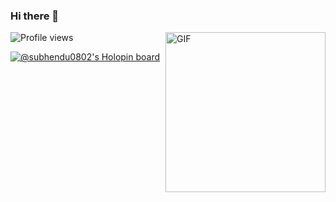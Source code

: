 ### Hi there 👋
<img align="right" alt="GIF" height="256px" src="https://www.google.com/url?sa=i&url=https%3A%2F%2Fwww.tumpik.com%2Ftag%2FI%2520want%2520to%2520eat%2520your%2520pancreas%25C2%25A0%2520gif&psig=AOvVaw07ytVoA0E2HbrbFUFsYA_X&ust=1671364202546000&source=images&cd=vfe&ved=0CBAQjRxqFwoTCPCG6v7KgPwCFQAAAAAdAAAAABAJ"/>![Profile views](https://gpvc.arturio.dev/Hiroto77)

<!--
**Subhendu0802/Subhendu0802** is a ✨ _special_ ✨ repository because its `README.md` (this file) appears on your GitHub profile.

Here are some ideas to get you started:

- 🔭 I’m currently working on ...
- 🌱 I’m currently learning ...
- 👯 I’m looking to collaborate on ...
- 🤔 I’m looking for help with ...
- 💬 Ask me about ...
- 📫 How to reach me: ...
- 😄 Pronouns: ...
- ⚡ Fun fact: ...
-->

[![@subhendu0802's Holopin board](https://holopin.me/subhendu0802)](https://holopin.io/@subhendu0802)

